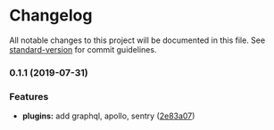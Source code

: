 # Changelog

All notable changes to this project will be documented in this file. See [standard-version](https://github.com/conventional-changelog/standard-version) for commit guidelines.

### 0.1.1 (2019-07-31)


### Features

* **plugins:** add graphql, apollo, sentry ([2e83a07](https://github.com/storyscript/dashboard/commit/2e83a07))
